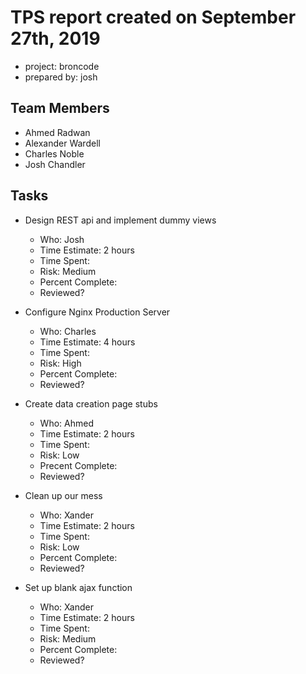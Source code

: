 # TPS report created on September 27th, 2019

* project: broncode
* prepared by: josh

## Team Members
* Ahmed Radwan
* Alexander Wardell
* Charles Noble
* Josh Chandler

## Tasks

* Design REST api and implement dummy views
    * Who: Josh
    * Time Estimate: 2 hours
    * Time Spent: 
    * Risk: Medium
    * Percent Complete:
    * Reviewed?

* Configure Nginx Production Server
    * Who: Charles
    * Time Estimate: 4 hours
    * Time Spent:
    * Risk: High
    * Percent Complete:
    * Reviewed?

* Create data creation page stubs
    * Who: Ahmed
    * Time Estimate: 2 hours
    * Time Spent:
    * Risk: Low
    * Precent Complete:
    * Reviewed?

* Clean up our mess
    * Who: Xander
    * Time Estimate: 2 hours
    * Time Spent:
    * Risk: Low
    * Percent Complete:
    * Reviewed?

* Set up blank ajax function
    * Who: Xander
    * Time Estimate: 2 hours
    * Time Spent:
    * Risk: Medium
    * Percent Complete:
    * Reviewed?
